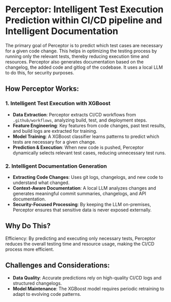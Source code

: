 # Perceptor: Intelligent Test Execution Prediction within CI/CD pipeline and Intelligent Documentation

The primary goal of Perceptor is to predict which test cases are necessary for a given code change. This helps in optimizing the testing process by running only the relevant tests, thereby reducing execution time and resources. Perceptor also generates documentation based on the changelog, the added code and gitlog of the codebase. It uses a local LLM to do this, for security purposes.

## How Perceptor Works:

### 1. Intelligent Test Execution with XGBoost
- **Data Extraction**: Perceptor extracts CI/CD workflows from `.github/workflows`, analyzing build, test, and deployment steps.
- **Feature Engineering**: Key features from code changes, past test results, and build logs are extracted for training.
- **Model Training**: A XGBoost classifier learns patterns to predict which tests are necessary for a given change.
- **Prediction & Execution**: When new code is pushed, Perceptor dynamically selects relevant test cases, reducing unnecessary test runs.

### 2. Intelligent Documentation Generation
- **Extracting Code Changes**: Uses git logs, changelogs, and new code to understand what changed.
- **Context-Aware Documentation**: A local LLM analyzes changes and generates meaningful commit summaries, changelogs, and API documentation.
- **Security-Focused Processing**: By keeping the LLM on-premises, Perceptor ensures that sensitive data is never exposed externally.

## Why Do This?
Efficiency: By predicting and executing only necessary tests, Perceptor reduces the overall testing time and resource usage, making the CI/CD process more efficient.

## Challenges and Considerations:
- **Data Quality**: Accurate predictions rely on high-quality CI/CD logs and structured changelogs.
- **Model Maintenance**: The XGBoost model requires periodic retraining to adapt to evolving code patterns.